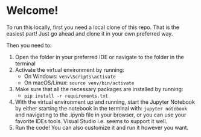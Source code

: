# Welcome!

To run this locally, first you need a local clone of this repo. That is the easiest part! Just go ahead and clone it in your own preferred way.

Then you need to:

1. Open the folder in your preferred IDE or navigate to the folder in the terminal
2. Activate the virtual environment by running:
   - On Windows: `venv\Scripts\activate`
   - On macOS/Linux: `source venv/bin/activate`
3. Make sure that all the necessary packages are installed by running:
   - `pip install -r requirements.txt`
4. With the virtual environment up and running, start the Jupyter Notebook by either starting the notebook in the terminal with: `jupyter notebook` and navigating to the .ipynb file in your browser, or you can use your favorite IDEs tools. Visual Studio i.e. seems to support it well.
5. Run the code! You can also customize it and run it however you want.
